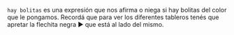 `hay bolitas` es una expresión que nos afirma o niega si hay bolitas del color que le pongamos. Recordá que para ver los diferentes tableros tenés que apretar la flechita negra ► que está al lado del mismo. 
